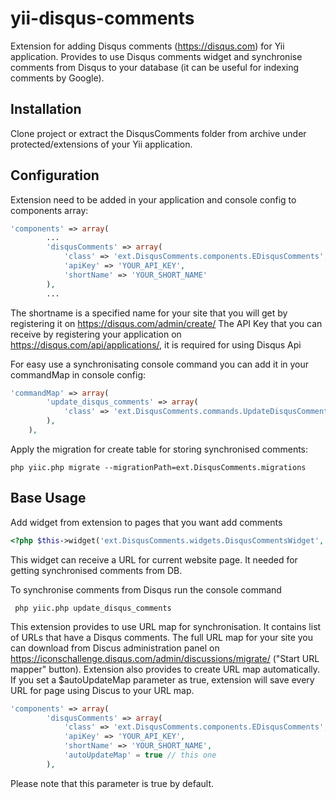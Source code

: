 # yii-disqus-comments
Extension for adding Disqus comments (https://disqus.com) for Yii application.
Provides to use Disqus comments widget and synchronise comments from Disqus to your database (it can be useful for indexing comments by Google).

## Installation

Clone project or extract the DisqusComments folder from archive under protected/extensions of your Yii application.

## Configuration
Extension need to be added in your application and console config to components array:
```php
'components' => array(
        ...
        'disqusComments' => array(
            'class' => 'ext.DisqusComments.components.EDisqusComments',
            'apiKey' => 'YOUR_API_KEY',
            'shortName' => 'YOUR_SHORT_NAME'
        ),
        ...
```
The shortname is a specified name for your site that you will get by registering it on https://disqus.com/admin/create/
The API Key that you can receive by registering your application on https://disqus.com/api/applications/, it is required for using Disqus Api

For easy use a synchronisating console command you can add it in your commandMap in console config:
```php
'commandMap' => array(
        'update_disqus_comments' => array(
            'class' => 'ext.DisqusComments.commands.UpdateDisqusComments'
        ),
    ),
```
Apply the migration for create table for storing synchronised comments:
```
php yiic.php migrate --migrationPath=ext.DisqusComments.migrations
```

## Base Usage
Add widget from extension to pages that you want add comments
```php
<?php $this->widget('ext.DisqusComments.widgets.DisqusCommentsWidget', array('pageUrl' => $pageUrl)); ?>
```
This widget can receive a URL for current website page. It needed for getting synchronised comments from DB.

To synchronise comments from Disqus run the console command
```
 php yiic.php update_disqus_comments
```

This extension provides to use URL map for synchronisation. It contains list of URLs that have a Disqus comments.
The full URL map for your site you can download from Discus administration panel on https://iconschallenge.disqus.com/admin/discussions/migrate/ ("Start URL mapper" button).
Extension also provides to create URL map automatically. If you set a $autoUpdateMap parameter as true, extension will save every URL for page using Discus to your URL map.
```php
'components' => array(
        'disqusComments' => array(
            'class' => 'ext.DisqusComments.components.EDisqusComments',
            'apiKey' => 'YOUR_API_KEY',
            'shortName' => 'YOUR_SHORT_NAME',
            'autoUpdateMap' = true // this one
        ),
```
Please note that this parameter is true by default.

